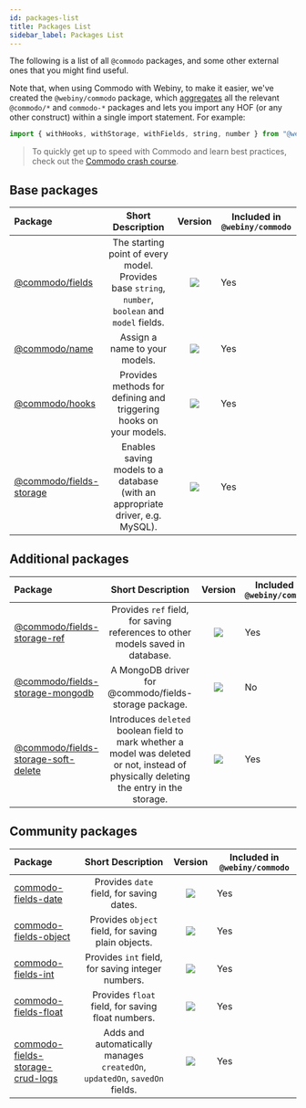 ```yaml
---
id: packages-list
title: Packages List
sidebar_label: Packages List
---
```


The following is a list of all `@commodo` packages, and some other external ones that you might find useful.

Note that, when using Commodo with Webiny, to make it easier, we've created the `@webiny/commodo` package, which [aggregates](https://github.com/webiny/webiny-js/blob/master/packages/commodo/src/index.ts) all the relevant `@commodo/*` and `commodo-*` packages and lets you import any HOF (or any other construct) within a single import statement. For example:

```javascript
import { withHooks, withStorage, withFields, string, number } from "@webiny/commodo";
```

> To quickly get up to speed with Commodo and learn best practices, check out the [Commodo crash course](/docs/api-development/commodo/crash-course).

## Base packages

| Package                                                                                          |                                         Short Description                                          |                                                        Version                                                         | Included in `@webiny/commodo` |
| :----------------------------------------------------------------------------------------------- | :------------------------------------------------------------------------------------------------: | :--------------------------------------------------------------------------------------------------------------------: | ----------------------------- |
| [@commodo/fields](https://github.com/webiny/commodo/tree/master/packages/fields)                 | The starting point of every model. Provides base `string`, `number`, `boolean` and `model` fields. |         [![](https://img.shields.io/npm/v/@commodo/fields.svg)](https://www.npmjs.com/package/@commodo/fields)         | Yes                           |
| [@commodo/name](https://github.com/webiny/commodo/tree/master/packages/name)                     |                                   Assign a name to your models.                                    |           [![](https://img.shields.io/npm/v/@commodo/name.svg)](https://www.npmjs.com/package/@commodo/name)           | Yes                           |
| [@commodo/hooks](https://github.com/webiny/commodo/tree/master/packages/hooks)                   |                 Provides methods for defining and triggering hooks on your models.                 |          [![](https://img.shields.io/npm/v/@commodo/hooks.svg)](https://www.npmjs.com/package/@commodo/hooks)          | Yes                           |
| [@commodo/fields-storage](https://github.com/webiny/commodo/tree/master/packages/fields-storage) |           Enables saving models to a database (with an appropriate driver, e.g. MySQL).            | [![](https://img.shields.io/npm/v/@commodo/fields-storage.svg)](https://www.npmjs.com/package/@commodo/fields-storage) | Yes                           |

## Additional packages

| Package                                                                                                                  |                                                            Short Description                                                            |                                                                    Version                                                                     | Included in `@webiny/commodo` |
| :----------------------------------------------------------------------------------------------------------------------- | :-------------------------------------------------------------------------------------------------------------------------------------: | :--------------------------------------------------------------------------------------------------------------------------------------------: | ----------------------------- |
| [@commodo/fields-storage-ref](https://github.com/webiny/commodo/tree/master/packages/fields-storage-ref)                 |                             Provides `ref` field, for saving references to other models saved in database.                              |                  [![](https://img.shields.io/npm/v/@commodo/fields-storage-ref.svg)](https://www.npmjs.com/package/repropose)                  | Yes                           |
| [@commodo/fields-storage-mongodb](https://github.com/webiny/commodo/tree/master/packages/fields-storage-mongodb)         |                                          A MongoDB driver for @commodo/fields-storage package.                                          |                [![](https://img.shields.io/npm/v/@commodo/fields-storage-mongodb.svg)](https://www.npmjs.com/package/repropose)                | No                            |
| [@commodo/fields-storage-soft-delete](https://github.com/webiny/commodo/tree/master/packages/fields-storage-soft-delete) | Introduces `deleted` boolean field to mark whether a model was deleted or not, instead of physically deleting the entry in the storage. | [![](https://img.shields.io/npm/v/@commodo/fields-storage-soft-delete.svg)](https://www.npmjs.com/package/@commodo/fields-storage-soft-delete) | Yes                           |

## Community packages

| Package                                                                                            |                             Short Description                              |                                                                 Version                                                                  | Included in `@webiny/commodo` |
| :------------------------------------------------------------------------------------------------- | :------------------------------------------------------------------------: | :--------------------------------------------------------------------------------------------------------------------------------------: | ----------------------------- |
| [commodo-fields-date](https://github.com/doitadrian/commodo-fields-date)                           |                  Provides `date` field, for saving dates.                  |              [![](https://img.shields.io/npm/v/commodo-fields-date.svg)](https://www.npmjs.com/package/commodo-fields-date)              | Yes                           |
| [commodo-fields-object](https://github.com/doitadrian/commodo-fields-object)                       |             Provides `object` field, for saving plain objects.             |            [![](https://img.shields.io/npm/v/commodo-fields-object.svg)](https://www.npmjs.com/package/commodo-fields-object)            | Yes                           |
| [commodo-fields-int](https://github.com/doitadrian/commodo-fields-int)                             |             Provides `int` field, for saving integer numbers.              |               [![](https://img.shields.io/npm/v/commodo-fields-int.svg)](https://www.npmjs.com/package/commodo-fields-int)               | Yes                           |
| [commodo-fields-float](https://github.com/doitadrian/commodo-fields-float)                         |             Provides `float` field, for saving float numbers.              |             [![](https://img.shields.io/npm/v/commodo-fields-float.svg)](https://www.npmjs.com/package/commodo-fields-float)             | Yes                           |
| [commodo-fields-storage-crud-logs](https://github.com/doitadrian/commodo-fields-storage-crud-logs) | Adds and automatically manages `createdOn`, `updatedOn`, `savedOn` fields. | [![](https://img.shields.io/npm/v/commodo-fields-storage-crud-logs.svg)](https://www.npmjs.com/package/commodo-fields-storage-crud-logs) | Yes                           |
